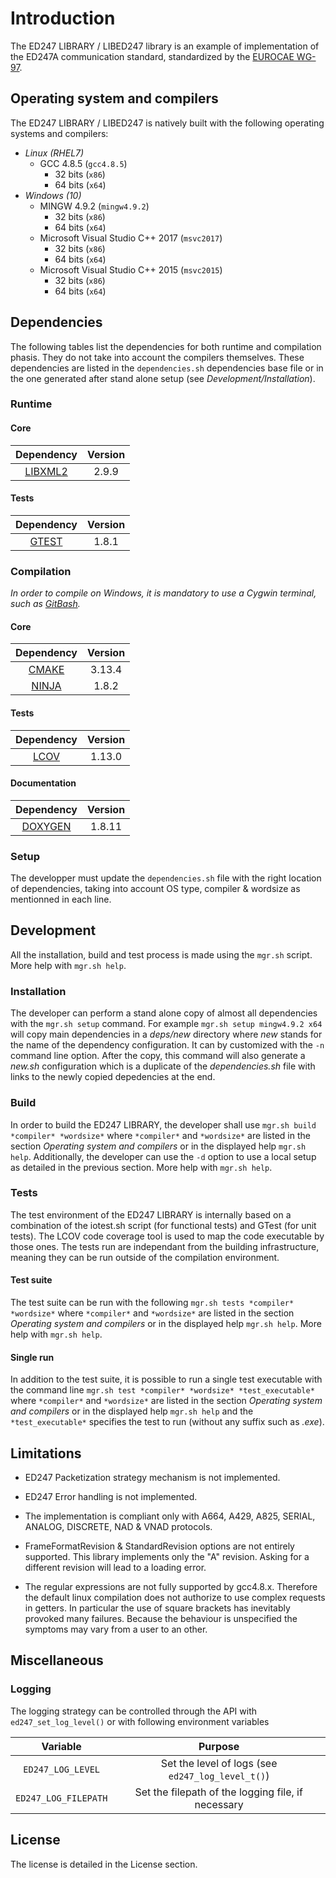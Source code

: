 # Introduction

The ED247 LIBRARY / LIBED247 library is an example of implementation of the ED247A communication standard, standardized by the [EUROCAE WG-97][9].

[9]: https://www.eurocae.net/

## Operating system and compilers

The ED247 LIBRARY / LIBED247 is natively built with the following operating systems and compilers:
* *Linux (RHEL7)*
  * GCC 4.8.5 (`gcc4.8.5`)
    * 32 bits (`x86`)
    * 64 bits (`x64`)
* *Windows (10)*
  * MINGW 4.9.2 (`mingw4.9.2`)
    * 32 bits (`x86`)
    * 64 bits (`x64`)
  * Microsoft Visual Studio C++ 2017 (`msvc2017`)
    * 32 bits (`x86`)
    * 64 bits (`x64`)
  * Microsoft Visual Studio C++ 2015 (`msvc2015`)
    * 32 bits (`x86`)
    * 64 bits (`x64`)

## Dependencies

The following tables list the dependencies for both runtime and compilation phasis. They do not take into account the compilers themselves. These dependencies are listed in the `dependencies.sh` dependencies base file or in the one generated after stand alone setup (see *Development/Installation*).

### Runtime

#### Core

| Dependency       | Version |
|:----------------:|:-------:|
| [LIBXML2][1]     | 2.9.9   |

[1]: https://github.com/GNOME/libxml2

#### Tests

| Dependency       | Version |
|:----------------:|:-------:|
| [GTEST][2]       | 1.8.1   |

[2]: https://github.com/google/googletest

### Compilation

*In order to compile on Windows, it is mandatory to use a Cygwin terminal, such as [GitBash][9].*

[9]: https://gitforwindows.org/

#### Core

| Dependency       | Version |
|:----------------:|:-------:|
| [CMAKE][3]       | 3.13.4  |
| [NINJA][4]       | 1.8.2   |

[3]: https://github.com/Kitware/CMake
[4]: https://github.com/ninja-build/ninja

#### Tests

| Dependency       | Version |
|:----------------:|:-------:|
| [LCOV][6]        | 1.13.0  |

[6]: https://github.com/linux-test-project/lcov

#### Documentation

| Dependency       | Version |
|:----------------:|:-------:|
| [DOXYGEN][8]     | 1.8.11  |

[8]: https://github.com/doxygen/doxygen

### Setup

The developper must update the `dependencies.sh` file with the right location of dependencies, taking into account OS type, compiler & wordsize as mentionned in each line.

## Development

All the installation, build and test process is made using the `mgr.sh` script. More help with `mgr.sh help`.

### Installation

The developer can perform a stand alone copy of almost all dependencies with the `mgr.sh setup` command.
For example `mgr.sh setup mingw4.9.2 x64` will copy main dependencies in a *deps/new* directory where *new* stands for the name of the dependency configuration. It can by customized with the `-n` command line option. After the copy, this command will also generate a *new.sh* configuration which is a duplicate of the *dependencies.sh* file with links to the newly copied depedencies at the end.

### Build

In order to build the ED247 LIBRARY, the developer shall use `mgr.sh build *compiler* *wordsize*` where `*compiler*` and `*wordsize*` are listed in the section *Operating system and compilers* or in the displayed help `mgr.sh help`. Additionally, the developer can use the `-d` option to use a local setup as detailed in the previous section. More help with `mgr.sh help`.

### Tests

The test environment of the ED247 LIBRARY is internally based on a combination of the iotest.sh script (for functional tests) and GTest (for unit tests). The LCOV code coverage tool is used to map the code executable by those ones. The tests run are independant from the building infrastructure, meaning they can be run outside of the compilation environment.

#### Test suite

The test suite can be run with the following `mgr.sh tests *compiler* *wordsize*` where `*compiler*` and `*wordsize*` are listed in the section *Operating system and compilers* or in the displayed help `mgr.sh help`. More help with `mgr.sh help`.

#### Single run

In addition to the test suite, it is possible to run a single test executable with the command line `mgr.sh test *compiler* *wordsize* *test_executable*` where `*compiler*` and `*wordsize*` are listed in the section *Operating system and compilers* or in the displayed help `mgr.sh help` and the `*test_executable*` specifies the test to run (without any suffix such as *.exe*).

## Limitations

- ED247 Packetization strategy mechanism is not implemented.

- ED247 Error handling is not implemented.

- The implementation is compliant only with A664, A429, A825, SERIAL, ANALOG, DISCRETE, NAD & VNAD protocols.

- FrameFormatRevision & StandardRevision options are not entirely supported. This library implements only the "A" revision. Asking for a different revision will lead to a loading error.

- The regular expressions are not fully supported by gcc4.8.x. Therefore the default linux compilation does not authorize to use complex requests in getters. In particular the use of square brackets has inevitably provoked many failures. Because the behaviour is unspecified the symptoms may vary from a user to an other.

## Miscellaneous

### Logging

The logging strategy can be controlled through the API with `ed247_set_log_level()` or with following environment variables

| Variable            | Purpose                                            |
|:-------------------:|:--------------------------------------------------:|
|`ED247_LOG_LEVEL`    | Set the level of logs (see `ed247_log_level_t()`)  |
|`ED247_LOG_FILEPATH` | Set the filepath of the logging file, if necessary |

## License

The license is detailed in the License section.
